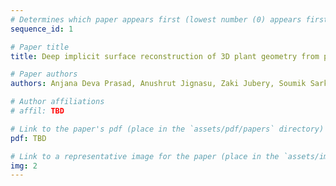 ```yaml
---
# Determines which paper appears first (lowest number (0) appears first)
sequence_id: 1

# Paper title
title: Deep implicit surface reconstruction of 3D plant geometry from point cloud (Oral)

# Paper authors
authors: Anjana Deva Prasad, Anushrut Jignasu, Zaki Jubery, Soumik Sarkar, Baskar Ganapathysubramanian, Aditya Balu, Adarsh Krishnamurthy

# Author affiliations
# affil: TBD

# Link to the paper's pdf (place in the `assets/pdf/papers` directory)
pdf: TBD

# Link to a representative image for the paper (place in the `assets/img/papers` directory)
img: 2
---
```

